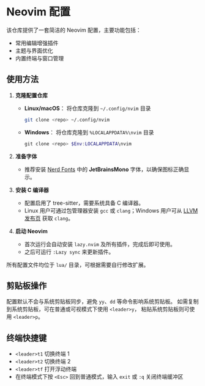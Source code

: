 # Neovim 配置

该仓库提供了一套简洁的 Neovim 配置，主要功能包括：

- 常用编辑增强插件
- 主题与界面优化
- 内置终端与窗口管理

## 使用方法

1. **克隆配置仓库**
   - **Linux/macOS**：
     将仓库克隆到 `~/.config/nvim` 目录
     ```bash
     git clone <repo> ~/.config/nvim
     ```
   - **Windows**：
     将仓库克隆到 `%LOCALAPPDATA%\nvim` 目录
     ```powershell
     git clone <repo> $Env:LOCALAPPDATA\nvim
     ```

2. **准备字体**
   - 推荐安装 [Nerd Fonts](https://www.nerdfonts.com/font-downloads) 中的 **JetBrainsMono** 字体，以确保图标正确显示。

3. **安装 C 编译器**
   - 配置启用了 tree-sitter，需要系统具备 C 编译器。
   - Linux 用户可通过包管理器安装 `gcc` 或 `clang`；Windows 用户可从 [LLVM 发布页](https://github.com/llvm/llvm-project/releases) 获取 `clang`。

4. **启动 Neovim**
   - 首次运行会自动安装 `lazy.nvim` 及所有插件，完成后即可使用。
   - 之后可运行 `:Lazy sync` 来更新插件。

所有配置文件均位于 `lua/` 目录，可根据需要自行修改扩展。

## 剪贴板操作

配置默认不会与系统剪贴板同步，避免 `yy`、`dd` 等命令影响系统剪贴板。
如需复制到系统剪贴板，可在普通或可视模式下使用 `<leader>y`，
粘贴系统剪贴板则可使用 `<leader>p`。

## 终端快捷键
- `<leader>t1` 切换终端 1
- `<leader>t2` 切换终端 2
- `<leader>tf` 打开浮动终端
- 在终端模式下按 `<Esc>` 回到普通模式，输入 `exit` 或 `:q` 关闭终端缓冲区
